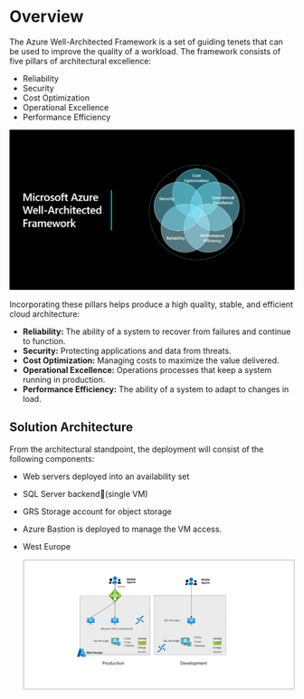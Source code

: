 # **Overview**

The Azure Well-Architected Framework is a set of guiding tenets that can be used to improve the quality of a workload. The framework consists of five pillars of architectural excellence:

  * Reliability
  * Security
  * Cost Optimization
  * Operational Excellence
  * Performance Efficiency

   ![](./media/waf-overview01.png)

Incorporating these pillars helps produce a high quality, stable, and efficient cloud architecture:

  * **Reliability:**	The ability of a system to recover from failures and continue to function.
  * **Security:**	Protecting applications and data from threats.
  * **Cost Optimization:**	Managing costs to maximize the value delivered.
  * **Operational Excellence:**	Operations processes that keep a system running in production.
  * **Performance Efficiency:**	The ability of a system to adapt to changes in load.

## **Solution Architecture**

From the architectural standpoint, the deployment will consist of the following components:

 * Web servers deployed into an availability set
 * SQL Server backend(single VM)
 * GRS Storage account for object storage
 * Azure Bastion is deployed to manage the VM access.
 * West Europe

   ![](./media/waf-overview03.png)

